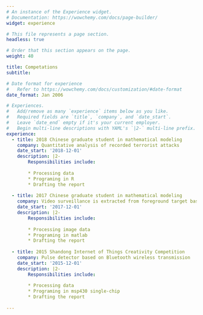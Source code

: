 ```yaml
---
# An instance of the Experience widget.
# Documentation: https://wowchemy.com/docs/page-builder/
widget: experience

# This file represents a page section.
headless: true

# Order that this section appears on the page.
weight: 40

title: Competations
subtitle:

# Date format for experience
#   Refer to https://wowchemy.com/docs/customization/#date-format
date_format: Jan 2006

# Experiences.
#   Add/remove as many `experience` items below as you like.
#   Required fields are `title`, `company`, and `date_start`.
#   Leave `date_end` empty if it's your current employer.
#   Begin multi-line descriptions with YAML's `|2-` multi-line prefix.
experience:
  - title: 2018 Chinese graduate student in mathematical modeling
    company: Quantitative analysis of recorded terrorist attacks
    date_start: '2018-12-01'
    description: |2-
        Responsibilities include:
        
        * Processing data
        * Programing in R
        * Drafting the report
        
  - title: 2017 Chinese graduate student in mathematical modeling
    company: Video surveillance is extracted from foreground target based on surveillance video
    date_start: '2017-12-01'
    description: |2-
        Responsibilities include:
        
        * Processing image data
        * Programing in matlab
        * Drafting the report
        
  - title: 2015 Shandong Internet of Things Creativity Competition
    company: Pulse detector based on Bluetooth wireless transmission
    date_start: '2015-12-01'
    description: |2-
        Responsibilities include:
        
        * Processing data
        * Programing in msp430 single-chip
        * Drafting the report
        
---
```

